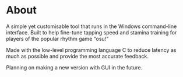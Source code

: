 # About
A simple yet customisable tool that runs in the Windows command-line interface. Built to help fine-tune tapping speed and stamina training for players of the popular rhythm game "osu!"

Made with the low-level programming language C to reduce latency as much as possible and provide the most accurate feedback.

Planning on making a new version with GUI in the future.
